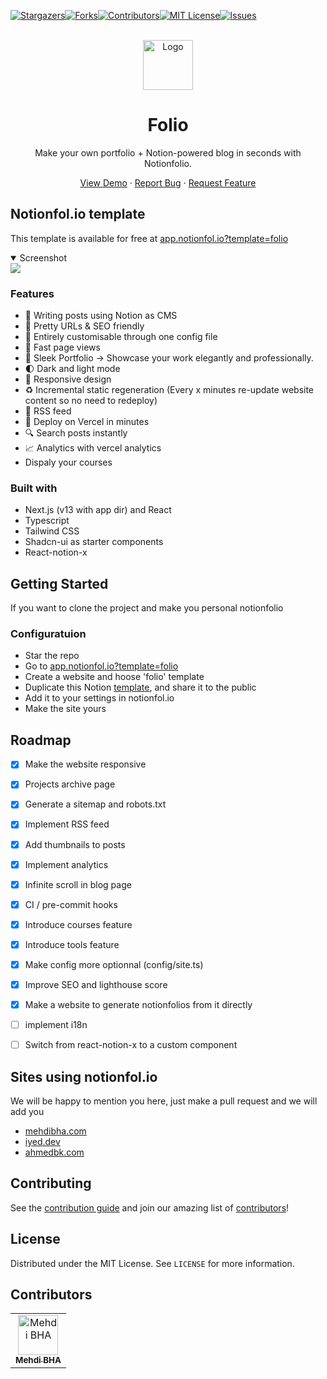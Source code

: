 [![Stargazers][stars-shield]][stars-url][![Forks][forks-shield]][forks-url][![Contributors][contributors-shield]][contributors-url][![MIT License][license-shield]][license-url][![Issues][issues-shield]][issues-url]

<br/>
<div align="center">
  <a href="https://github.com/mehdibha/notionfolio">
    <img src="https://demo.notionfol.io/images/logo.png" alt="Logo" width="80" height="80">
  </a>
  <h1 align="center">Folio</h1>
  <p align="center">
    Make your own portfolio + Notion-powered blog in seconds with Notionfolio.
  </p>
  <p>
    
   <a href="https://demo.notionfol.io">View Demo</a>
    ·
    <a href="https://github.com/mehdibha/notionfolio/issues">Report Bug</a>
    ·
    <a href="https://github.com/mehdibha/notionfolio/issues">Request Feature</a>
  </p>
</div>

<!-- ABOUT THE PROJECT -->

## Notionfol.io template

This template is available for free at <a href="https://app.notionfol.io?template=folio">app.notionfol.io?template=folio</a>

<details open><summary>Screenshot</summary>
  <img src="https://notionfol.io/images/templates/folio.png">
</details>

### Features

- 📒 Writing posts using Notion as CMS
- 👀 Pretty URLs & SEO friendly
- 🤖 Entirely customisable through one config file
- 🚀 Fast page views
- 💼 Sleek Portfolio -> Showcase your work elegantly and professionally.
- 🌓 Dark and light mode
- 📱 Responsive design
- ♻️ Incremental static regeneration (Every x minutes re-update website content so no need to redeploy)
- 📰 RSS feed
- 🚀 Deploy on Vercel in minutes
- 🔍 Search posts instantly
- 📈 Analytics with vercel analytics
- Dispaly your courses
  

### Built with

- Next.js (v13 with app dir) and React
- Typescript
- Tailwind CSS
- Shadcn-ui as starter components
- React-notion-x

## Getting Started

If you want to clone the project and make you personal notionfolio

### Configuratuion
- Star the repo
- Go to <a href="https://app.notionfol.io">app.notionfol.io?template=folio</a>
- Create a website and hoose 'folio' template
- Duplicate this Notion [template](https://mehdibha.notion.site/11efa51a4fb34073acfe8ef1f70aa0cb), and share it to the public
- Add it to your settings in notionfol.io
- Make the site yours

## Roadmap

- [x] Make the website responsive
- [x] Projects archive page
- [x] Generate a sitemap and robots.txt
- [x] Implement RSS feed
- [x] Add thumbnails to posts
- [x] Implement analytics
- [x] Infinite scroll in blog page
- [x] CI / pre-commit hooks
- [x] Introduce courses feature
- [x] Introduce tools feature
- [x] Make config more optionnal (config/site.ts)
- [x] Improve SEO and lighthouse score
- [x] Make a website to generate notionfolios from it directly
- [ ] implement i18n
- [ ] Switch from react-notion-x to a custom component


## Sites using notionfol.io

We will be happy to mention you here, just make a pull request and we will add you

- [mehdibha.com](https://www.mehdibha.com)
- [iyed.dev](https://www.iyed.dev)
- [ahmedbk.com](https://www.ahmedbk.com)

<!-- CONTRIBUTING -->

## Contributing

See the [contribution guide](CONTRIBUTING.md) and join our amazing list of [contributors](https://github.com/mehdibha/notionfolio/graphs/contributors)!

<!-- LICENSE -->

## License

Distributed under the MIT License. See `LICENSE` for more information.

## Contributors

<table><tr align="left">
  <td align="center"><a href="https://github.com/mehdi-bha"><img src="https://avatars.githubusercontent.com/u/12223900?v=4" width="64px;"alt="Mehdi BHA"/><br/><sub><b>Mehdi BHA</b></sub></a></td>
</tr></table>

[contributors-shield]: https://img.shields.io/github/contributors/Mehdi-BHA/notionfolio.svg?style=for-the-badge
[contributors-url]: https://github.com/Mehdi-BHA/notionfolio/graphs/contributors
[forks-shield]: https://img.shields.io/github/forks/Mehdi-BHA/notionfolio.svg?style=for-the-badge
[forks-url]: https://github.com/Mehdi-BHA/notionfolio.svg/network/members
[stars-shield]: https://img.shields.io/github/stars/Mehdi-BHA/notionfolio.svg?style=for-the-badge
[stars-url]: https://github.com/Mehdi-BHA/notionfolio.svg/stargazers
[issues-shield]: https://img.shields.io/github/issues/Mehdi-BHA/notionfolio.svg?style=for-the-badge
[issues-url]: https://github.com/Mehdi-BHA/notionfolio.svg/issues
[license-shield]: https://img.shields.io/github/license/Mehdi-BHA/notionfolio.svg?style=for-the-badge
[license-url]: https://github.com/Mehdi-BHA/notionfolio.svg/blob/master/LICENSE.txt
